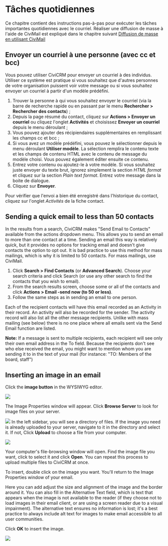 Tâches quotidiennes
===================

Ce chapitre contient des instructions pas-à-pas pour exécuter les tâches importantes quotidiennes avec le courriel. Réaliser une diffusion de masse à l'aide de CiviMail est expliqué dans le chapitre suivant [Diffusion de masse en utilisant CiviMail](../email/mass-mailings-using-civimail)

Envoyer un courriel à une personne (avec cc et bcc)
---------------------------------------------------

Vous pouvez utiliser CiviCRM pour envoyer un courriel à des individus. Utiliser ce système est pratique si vous souhaitez que d'autres personnes de votre organisation puissent voir votre message ou si vous souhaitez envoyer un courriel à partir d'un modèle prédéfini.

1.  Trouver la personne à qui vous souhaitez envoyer le courriel (via la barre de recherche rapide ou en passant par le menu **Rechercher > Rechercher des contacts**) ;
2.  Depuis la page résumé du contact, cliquez sur **Actions > Envoyer un courriel** ou cliquez l'onglet **Activités** et choisissez **Envoyer un courriel** depuis le menu déroulant ;
3.  Vous pouvez ajouter des récipiendaires supplémentaires en remplissant les champs cc et bcc ;
4.  Si vous avez un modèle prédéfini, vous pouvez le sélectionner depuis le menu déroulant **Utiliser modèle**. La sélection remplira le contenu texte et les champs de contenu HTML avec le contenu de message du modèle choisi. Vous pouvez également éditer ensuite ce contenu.
5. Entrez votre contenu ou ajoutez-le à votre modèle. Si vous souhaitez juste envoyer du texte brut, ignorez simplement la section *HTML format* et cliquez sur la section *Plain text format*. Entrez votre message dans la boite de dialogue.
6.  Cliquez sur **Envoyer**.

Pour vérifier que l'envoi a bien été enregistré dans l'historique du contact, cliquez sur l'onglet *Activités* de la fiche contact.

Sending a quick email to less than 50 contacts
----------------------------------------------

In the results from a search, CiviCRM makes "Send Email to Contacts"
available from the actions dropdown menu. This allows you to send an
email to more than one contact at a time. Sending an email this way is
relatively quick, but it provides no options for tracking email and
doesn't give contacts the option to opt out. It is bad practice to use
this method for mass mailings, which is why it is limited to 50
contacts. For mass mailings, use CiviMail.

1.  Click **Search > Find Contacts** (or **Advanced
    Search**). Choose your search criteria and click Search (or use
    any other search to find the contacts that you wish to email).
2.  From the search results screen, choose some or all of the contacts
    and click **Actions > Email -send now (to 50 or less)**.
3.  Follow the same steps as in sending an email to one person.

Each of the recipient contacts will have this email recorded as an
Activity in their record. An activity will also be recorded for the
sender. The activity record will also list all the other message
recipients. Unlike with mass mailing (see below) there is no one place
where all emails sent via the Send Email function are listed.

**Note:** If a message is sent to multiple recipients, each recipient
will see only their own email address in the To field. Because the
recipients don't see who else received the email, you might want to
mention whom you are sending it to in the text of your mail (for
instance: "TO: Members of the board, staff")

Inserting an image in an email
------------------------------

Click the **image button** in the WYSIWYG editor.

![](../img/Screen%20Shot%202015-04-25%20at%203.06.40%20PM.png)

The Image Properties window will appear. Click **Browse Server** to look
for image files on your server.

![](../img/civimail_window%20to%20browse%20server%202.jpg)
In the left sidebar, you will see a directory of files. If the image you
need is already uploaded to your server, navigate to it in the directory
and select it. If not, Click **Upload** to choose a file from your
computer.

![](../img/civimail_file%20directory%203.jpg)

Your computer's file-browsing window will open. Find the image file you
want,
click to select it and click **Open**. You can repeat this process to
upload multiple files to CiviCRM at once.

To insert, double click on the image you want. You'll return to the
Image Properties window of your email.

Here you can add adjust the size and alignment of the image and the
border around it. You can also fill in the Alternative Text field, which
is text that appears when the image is not available to the reader (if
they choose not to load images in their email client, or are using
a[](http://en.wikipedia.org/wiki/Screen_reader "Screen reader") screen
reader due to a visual impairment). The alternative text ensures no
information is lost; it's a best practice to always include alt text for
images to make email accessible to all user communities.

Click **OK** to insert the image.

![](../img/civimail_Insert%20image%206.jpg)
